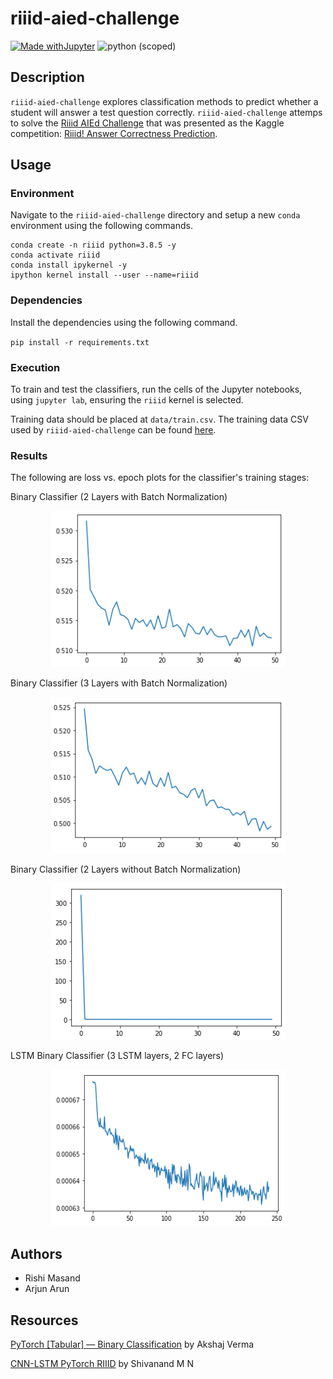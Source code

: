 # riiid-aied-challenge

[![Made withJupyter](https://img.shields.io/badge/Made%20with-Jupyter-orange?style=for-the-badge&logo=Jupyter)](https://jupyter.org/try)
![python (scoped)](https://img.shields.io/badge/python-3.8.5-brightgreen.svg)

## Description
`riiid-aied-challenge` explores classification methods to predict whether a student will answer a test question correctly. `riiid-aied-challenge` attemps to solve the [Riiid AIEd Challenge](https://www.ednetchallenge.ai/) that was presented as the Kaggle competition: [Riiid! Answer Correctness Prediction](https://www.kaggle.com/c/riiid-test-answer-prediction).

## Usage

### Environment

Navigate to the `riiid-aied-challenge` directory and setup a new `conda` environment using the following commands.

```
conda create -n riiid python=3.8.5 -y
conda activate riiid
conda install ipykernel -y
ipython kernel install --user --name=riiid
```

### Dependencies

Install the dependencies using the following command.

`pip install -r requirements.txt`

### Execution

To train and test the classifiers, run the cells of the Jupyter notebooks, using `jupyter lab`, ensuring the `riiid` kernel is selected.

Training data should be placed at `data/train.csv`. The training data CSV used by `riiid-aied-challenge` can be found [here](https://www.kaggle.com/c/riiid-test-answer-prediction/data?select=train.csv).

### Results

The following are loss vs. epoch plots for the classifier's training stages:

Binary Classifier (2 Layers with Batch Normalization)

<p float="left" align="center">
  <img src="readme_assets/loss_vs_epoch_plot_bc2lbn.png" width="375" height="250"/>
</p>

Binary Classifier (3 Layers with Batch Normalization)


<p float="left" align="center">
  <img src="readme_assets/loss_vs_epoch_plot_bc3lbn.png" width="375" height="250"/>
</p>

Binary Classifier (2 Layers without Batch Normalization)


<p float="left" align="center">
  <img src="readme_assets/loss_vs_epoch_plot_bc2l.png" width="375" height="250"/>
</p>

LSTM Binary Classifier (3 LSTM layers, 2 FC layers)


<p float="left" align="center">
  <img src="readme_assets/loss_vs_epoch_plot_lstm.png" width="375" height="250"/>
</p>

## Authors

* Rishi Masand
* Arjun Arun

## Resources

[PyTorch [Tabular] — Binary Classification](https://towardsdatascience.com/pytorch-tabular-binary-classification-a0368da5bb89) by Akshaj Verma

[CNN-LSTM PyTorch RIIID](https://www.kaggle.com/shivanandmn/cnn-lstm-pytorch-riiid) by Shivanand M N
